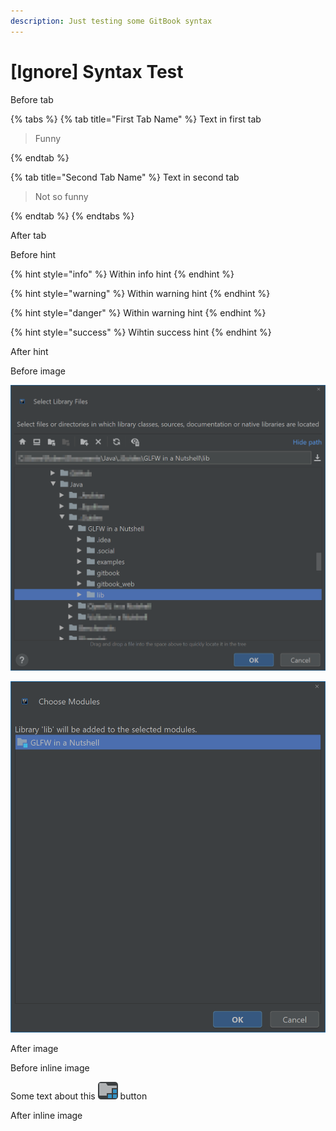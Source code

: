 ```yaml
---
description: Just testing some GitBook syntax
---
```


# \[Ignore\] Syntax Test

Before tab

{% tabs %}
{% tab title="First Tab Name" %}
Text in first tab

> Funny

{% endtab %}

{% tab title="Second Tab Name" %}
Text in second tab

> Not so funny

{% endtab %}
{% endtabs %}

After tab

Before hint

{% hint style="info" %}
Within info hint
{% endhint %}

{% hint style="warning" %}
Within warning hint
{% endhint %}

{% hint style="danger" %}
Within warning hint
{% endhint %}

{% hint style="success" %}
Wihtin success hint
{% endhint %}

After hint

Before image

![](.gitbook/assets/intellij_idea_select_library_files.png)

![](https://raw.githubusercontent.com/DesertCookie/GLFW-in-a-Nutshell/master/gitbook/img/intellij_idea_chose_modules.png)

After image

Before inline image

Some text about this ![](.gitbook/assets/intellij_idea_icon_project_structure.png) button

After inline image

